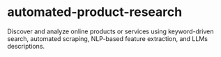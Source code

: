 # automated-product-research
 Discover and analyze online products or services using keyword-driven search, automated scraping, NLP-based feature extraction, and LLMs descriptions. 
